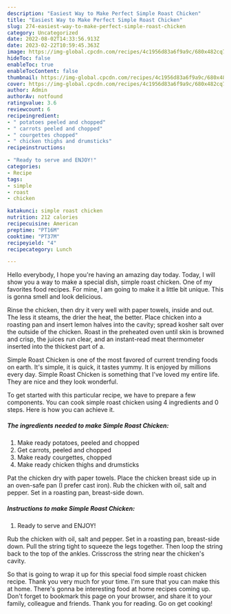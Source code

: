 ```yaml
---
description: "Easiest Way to Make Perfect Simple Roast Chicken"
title: "Easiest Way to Make Perfect Simple Roast Chicken"
slug: 274-easiest-way-to-make-perfect-simple-roast-chicken
category: Uncategorized
date: 2022-08-02T14:33:56.913Z
date: 2023-02-22T10:59:45.363Z
image: https://img-global.cpcdn.com/recipes/4c1956d83a6f9a9c/680x482cq70/simple-roast-chicken-recipe-main-photo.jpg
hideToc: false
enableToc: true
enableTocContent: false
thumbnail: https://img-global.cpcdn.com/recipes/4c1956d83a6f9a9c/680x482cq70/simple-roast-chicken-recipe-main-photo.jpg
cover: https://img-global.cpcdn.com/recipes/4c1956d83a6f9a9c/680x482cq70/simple-roast-chicken-recipe-main-photo.jpg
author: Admin
authorAv: notfound
ratingvalue: 3.6
reviewcount: 6
recipeingredient:
- " potatoes peeled and chopped"
- " carrots peeled and chopped"
- " courgettes chopped"
- " chicken thighs and drumsticks"
recipeinstructions:

- "Ready to serve and ENJOY!"
categories:
- Recipe
tags:
- simple
- roast
- chicken

katakunci: simple roast chicken 
nutrition: 212 calories
recipecuisine: American
preptime: "PT16M"
cooktime: "PT37M"
recipeyield: "4"
recipecategory: Lunch

---
```



Hello everybody, I hope you're having an amazing day today. Today, I will show you a way to make a special dish, simple roast chicken. One of my favorites food recipes. For mine, I am going to make it a little bit unique. This is gonna smell and look delicious.

Rinse the chicken, then dry it very well with paper towels, inside and out. The less it steams, the drier the heat, the better. Place chicken into a roasting pan and insert lemon halves into the cavity; spread kosher salt over the outside of the chicken. Roast in the preheated oven until skin is browned and crisp, the juices run clear, and an instant-read meat thermometer inserted into the thickest part of a.

Simple Roast Chicken is one of the most favored of current trending foods on earth. It's simple, it is quick, it tastes yummy. It is enjoyed by millions every day. Simple Roast Chicken is something that I've loved my entire life. They are nice and they look wonderful.


To get started with this particular recipe, we have to prepare a few components. You can cook simple roast chicken using 4 ingredients and 0 steps. Here is how you can achieve it.

<!--inarticleads1-->

##### The ingredients needed to make Simple Roast Chicken:

1. Make ready  potatoes, peeled and chopped
1. Get  carrots, peeled and chopped
1. Make ready  courgettes, chopped
1. Make ready  chicken thighs and drumsticks


Pat the chicken dry with paper towels. Place the chicken breast side up in an oven-safe pan (I prefer cast iron). Rub the chicken with oil, salt and pepper. Set in a roasting pan, breast-side down. 

<!--inarticleads2-->

##### Instructions to make Simple Roast Chicken:


1. Ready to serve and ENJOY!

Rub the chicken with oil, salt and pepper. Set in a roasting pan, breast-side down. Pull the string tight to squeeze the legs together. Then loop the string back to the top of the ankles. Crisscross the string near the chicken&#39;s cavity. 

So that is going to wrap it up for this special food simple roast chicken recipe. Thank you very much for your time. I'm sure that you can make this at home. There's gonna be interesting food at home recipes coming up. Don't forget to bookmark this page on your browser, and share it to your family, colleague and friends. Thank you for reading. Go on get cooking!
